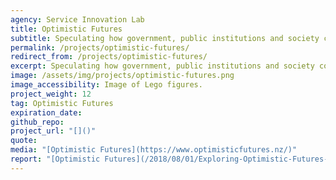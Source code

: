 ```yaml
---
agency: Service Innovation Lab
title: Optimistic Futures
subtitle: Speculating how government, public institutions and society could be resilient and prosperous in the future.
permalink: /projects/optimistic-futures/
redirect_from: /projects/optimistic-futures/
excerpt: Speculating how government, public institutions and society could be resilient and prosperous in the future.
image: /assets/img/projects/optimistic-futures.png
image_accessibility: Image of Lego figures.
project_weight: 12
tag: Optimistic Futures
expiration_date:
github_repo:
project_url: "[]()"
quote:
media: "[Optimistic Futures](https://www.optimisticfutures.nz/)"
report: "[Optimistic Futures](/2018/08/01/Exploring-Optimistic-Futures-Workshop/)"
---
```

